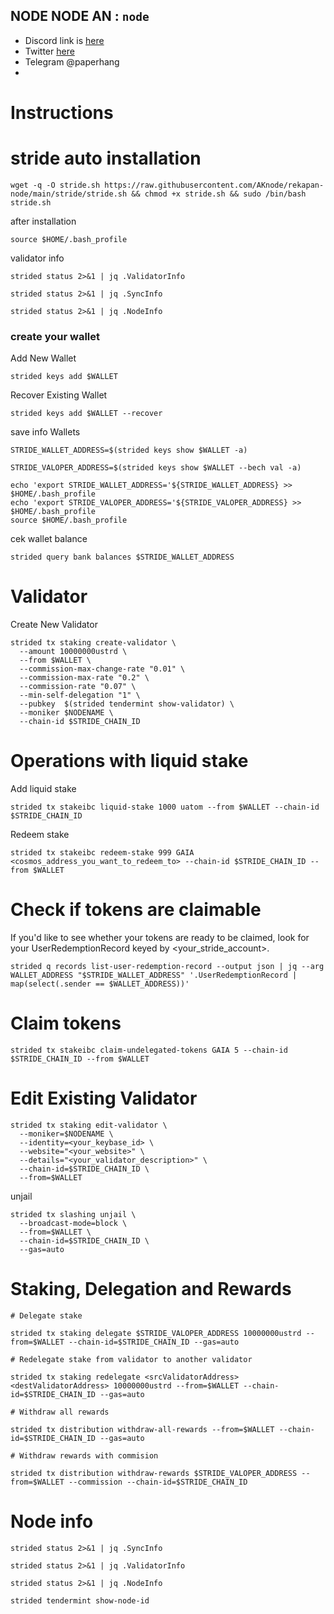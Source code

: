 ## NODE NODE AN : `node`
- Discord link is [here](https://discord.gg/mSecguCyht)
- Twitter [here](https://twitter.com/rehan_ssf)
- Telegram @paperhang
- 
# Instructions

# stride auto installation
```
wget -q -O stride.sh https://raw.githubusercontent.com/AKnode/rekapan-node/main/stride/stride.sh && chmod +x stride.sh && sudo /bin/bash stride.sh
```
after installation
```
source $HOME/.bash_profile
```
validator info
```
strided status 2>&1 | jq .ValidatorInfo

strided status 2>&1 | jq .SyncInfo

strided status 2>&1 | jq .NodeInfo
```



### create your wallet
Add New Wallet
```
strided keys add $WALLET
```
Recover Existing Wallet
```
strided keys add $WALLET --recover
```
save info Wallets
```
STRIDE_WALLET_ADDRESS=$(strided keys show $WALLET -a)

STRIDE_VALOPER_ADDRESS=$(strided keys show $WALLET --bech val -a)

echo 'export STRIDE_WALLET_ADDRESS='${STRIDE_WALLET_ADDRESS} >> $HOME/.bash_profile
echo 'export STRIDE_VALOPER_ADDRESS='${STRIDE_VALOPER_ADDRESS} >> $HOME/.bash_profile
source $HOME/.bash_profile
```
cek wallet balance
```
strided query bank balances $STRIDE_WALLET_ADDRESS
```

# Validator
Create New Validator
```
strided tx staking create-validator \
  --amount 10000000ustrd \
  --from $WALLET \
  --commission-max-change-rate "0.01" \
  --commission-max-rate "0.2" \
  --commission-rate "0.07" \
  --min-self-delegation "1" \
  --pubkey  $(strided tendermint show-validator) \
  --moniker $NODENAME \
  --chain-id $STRIDE_CHAIN_ID
```

# Operations with liquid stake
Add liquid stake
```
strided tx stakeibc liquid-stake 1000 uatom --from $WALLET --chain-id $STRIDE_CHAIN_ID
```
Redeem stake
```
strided tx stakeibc redeem-stake 999 GAIA <cosmos_address_you_want_to_redeem_to> --chain-id $STRIDE_CHAIN_ID --from $WALLET
```

# Check if tokens are claimable
If you'd like to see whether your tokens are ready to be claimed, look for your UserRedemptionRecord keyed by <your_stride_account>.
```
strided q records list-user-redemption-record --output json | jq --arg WALLET_ADDRESS "$STRIDE_WALLET_ADDRESS" '.UserRedemptionRecord | map(select(.sender == $WALLET_ADDRESS))'
```
# Claim tokens
```
strided tx stakeibc claim-undelegated-tokens GAIA 5 --chain-id $STRIDE_CHAIN_ID --from $WALLET
```


# Edit Existing Validator
```
strided tx staking edit-validator \
  --moniker=$NODENAME \
  --identity=<your_keybase_id> \
  --website="<your_website>" \
  --details="<your_validator_description>" \
  --chain-id=$STRIDE_CHAIN_ID \
  --from=$WALLET
```
unjail
```
strided tx slashing unjail \
  --broadcast-mode=block \
  --from=$WALLET \
  --chain-id=$STRIDE_CHAIN_ID \
  --gas=auto
```
# Staking, Delegation and Rewards
```
# Delegate stake

strided tx staking delegate $STRIDE_VALOPER_ADDRESS 10000000ustrd --from=$WALLET --chain-id=$STRIDE_CHAIN_ID --gas=auto

# Redelegate stake from validator to another validator

strided tx staking redelegate <srcValidatorAddress> <destValidatorAddress> 10000000ustrd --from=$WALLET --chain-id=$STRIDE_CHAIN_ID --gas=auto

# Withdraw all rewards

strided tx distribution withdraw-all-rewards --from=$WALLET --chain-id=$STRIDE_CHAIN_ID --gas=auto

# Withdraw rewards with commision

strided tx distribution withdraw-rewards $STRIDE_VALOPER_ADDRESS --from=$WALLET --commission --chain-id=$STRIDE_CHAIN_ID
```
# Node info
```
strided status 2>&1 | jq .SyncInfo

strided status 2>&1 | jq .ValidatorInfo

strided status 2>&1 | jq .NodeInfo

strided tendermint show-node-id
```